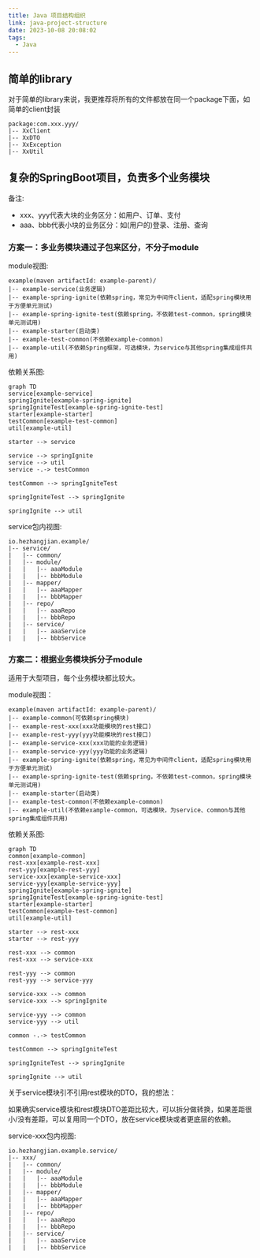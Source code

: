 ```yaml
---
title: Java 项目结构组织
link: java-project-structure
date: 2023-10-08 20:08:02
tags:
  - Java
---
```

## 简单的library

对于简单的library来说，我更推荐将所有的文件都放在同一个package下面，如简单的client封装
```
package:com.xxx.yyy/
|-- XxClient
|-- XxDTO
|-- XxException
|-- XxUtil
```

## 复杂的SpringBoot项目，负责多个业务模块

备注:
- xxx、yyy代表大块的业务区分：如用户、订单、支付
- aaa、bbb代表小块的业务区分：如(用户的)登录、注册、查询

### 方案一：多业务模块通过子包来区分，不分子module

module视图:

```
example(maven artifactId: example-parent)/
|-- example-service(业务逻辑)
|-- example-spring-ignite(依赖spring，常见为中间件client，适配spring模块用于方便单元测试)
|-- example-spring-ignite-test(依赖spring，不依赖test-common，spring模块单元测试用)
|-- example-starter(启动类)
|-- example-test-common(不依赖example-common)
|-- example-util(不依赖Spring框架，可选模块，为service与其他spring集成组件共用)
```

依赖关系图:

```mermaid
graph TD
service[example-service]
springIgnite[example-spring-ignite]
springIgniteTest[example-spring-ignite-test]
starter[example-starter]
testCommon[example-test-common]
util[example-util]

starter --> service

service --> springIgnite
service --> util
service -.-> testCommon

testCommon --> springIgniteTest

springIgniteTest --> springIgnite

springIgnite --> util
```

service包内视图:
```
io.hezhangjian.example/
|-- service/
|   |-- common/
|   |-- module/
|   |   |-- aaaModule
|   |   |-- bbbModule
|   |-- mapper/
|   |   |-- aaaMapper
|   |   |-- bbbMapper
|   |-- repo/
|   |   |-- aaaRepo
|   |   |-- bbbRepo
|   |-- service/
|   |   |-- aaaService
|   |   |-- bbbService
```

### 方案二：根据业务模块拆分子module

适用于大型项目，每个业务模块都比较大。

module视图：

```
example(maven artifactId: example-parent)/
|-- example-common(可依赖spring模块)
|-- example-rest-xxx(xxx功能模块的rest接口)
|-- example-rest-yyy(yyy功能模块的rest接口)
|-- example-service-xxx(xxx功能的业务逻辑)
|-- example-service-yyy(yyy功能的业务逻辑)
|-- example-spring-ignite(依赖spring，常见为中间件client，适配spring模块用于方便单元测试)
|-- example-spring-ignite-test(依赖spring，不依赖test-common，spring模块单元测试用)
|-- example-starter(启动类)
|-- example-test-common(不依赖example-common)
|-- example-util(不依赖example-common，可选模块，为service、common与其他spring集成组件共用)
```

依赖关系图:

```mermaid
graph TD
common[example-common]
rest-xxx[example-rest-xxx]
rest-yyy[example-rest-yyy]
service-xxx[example-service-xxx]
service-yyy[example-service-yyy]
springIgnite[example-spring-ignite]
springIgniteTest[example-spring-ignite-test]
starter[example-starter]
testCommon[example-test-common]
util[example-util]

starter --> rest-xxx
starter --> rest-yyy

rest-xxx --> common
rest-xxx --> service-xxx

rest-yyy --> common
rest-yyy --> service-yyy

service-xxx --> common
service-xxx --> springIgnite

service-yyy --> common
service-yyy --> util

common -.-> testCommon

testCommon --> springIgniteTest

springIgniteTest --> springIgnite

springIgnite --> util
```

关于service模块引不引用rest模块的DTO，我的想法：

如果确实service模块和rest模块DTO差距比较大，可以拆分做转换，如果差距很小/没有差距，可以复用同一个DTO，放在service模块或者更底层的依赖。

service-xxx包内视图:
```
io.hezhangjian.example.service/
|-- xxx/
|   |-- common/
|   |-- module/
|   |   |-- aaaModule
|   |   |-- bbbModule
|   |-- mapper/
|   |   |-- aaaMapper
|   |   |-- bbbMapper
|   |-- repo/
|   |   |-- aaaRepo
|   |   |-- bbbRepo
|   |-- service/
|   |   |-- aaaService
|   |   |-- bbbService
```
